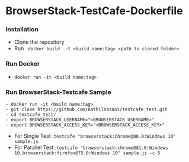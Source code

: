 # BrowserStack-TestCafe-Dockerfile

### Installation
- Clone the repository
- Run ``` docker build  -t <build name:tag> <path to cloned folder>``` 

### Run Docker 
- ``` docker run -it <build name:tag> ```


### Run BrowserStack-Testcafe Sample
```
- docker run -it <build name:tag>
- git clone https://github.com/RathilVasani/testcafe_test.git
- cd testcafe_test/
- export BROWSERSTACK_USERNAME="<BROWSERSTACK_USERNAME>"
- export BROWSERSTACK_ACCESS_KEY="<BROWSERSTACK_ACCESS_KEY>"
```
- For Single Test :```testcafe "browserstack:Chrome@80.0:Windows 10" sample.js```
- For Parallel Test :``` testcafe "browserstack:chrome@81.0:Windows 10,browserstack:firefox@75.0:Windows 10" sample.js -c 5 ```
  

